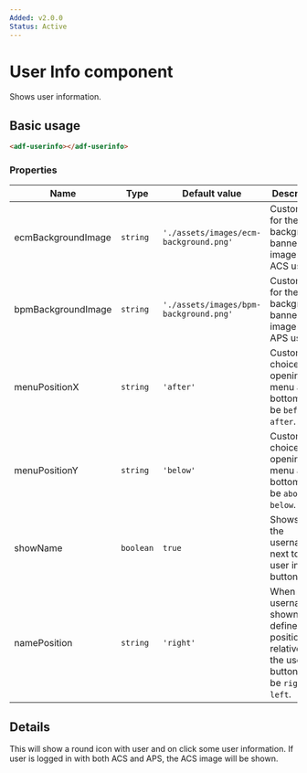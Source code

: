 ```yaml
---
Added: v2.0.0
Status: Active
---
```

# User Info component

Shows user information.

## Basic usage

```html
<adf-userinfo></adf-userinfo>
```

### Properties

| Name | Type | Default value | Description |
| ---- | ---- | ------------- | ----------- |
| ecmBackgroundImage | `string` | `'./assets/images/ecm-background.png'` | Custom path for the background banner image for ACS users.  |
| bpmBackgroundImage | `string` | `'./assets/images/bpm-background.png'` | Custom path for the background banner image for APS users.  |
| menuPositionX | `string` | `'after'` | Custom choice for opening the menu at the bottom. Can be `before` or `after`.  |
| menuPositionY | `string` | `'below'` | Custom choice for opening the menu at the bottom. Can be `above` or `below`.  |
| showName | `boolean` | `true` | Shows/hides the username next to the user info button.  |
| namePosition | `string` | `'right'` | When the username is shown, this defines its position relative to the user info button. Can be `right` or `left`. |

## Details

This will show a round icon with user and on click some user information.
If user is logged in with both ACS and APS, the ACS image will be shown.
